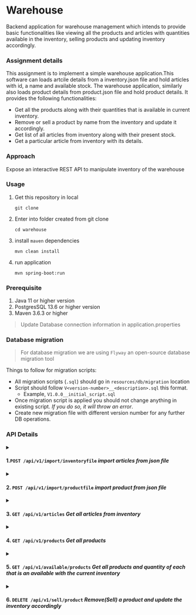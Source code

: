 # Warehouse
Backend application for warehouse management which intends to provide basic functionalities like
viewing all the products and articles with quantities available in the inventory, selling products
and updating inventory accordingly.

### Assignment details
This assignment is to implement a simple warehouse application.This software can loads artcile details from a inventory.json file and hold
articles with id, a name and available stock. The warehouse application, similarly also loads product details from product.json file and hold product details.
It provides the following functionalities:
- Get all the products along with their quantities that is available in current inventory.
- Remove or sell a product by name from the inventory and update it accordingly.
- Get list of all articles from inventory along with their present stock.
- Get a particular article from inventory with its details.

### Approach
Expose an interactive REST API to manipulate inventory of the warehouse

### Usage

1. Get this repository in local
   ```shell
   git clone 
   ```
2. Enter into folder created from git clone
   ```shell
   cd warehouse
   ```
3. install `maven` dependencies
   ```shell
   mvn clean install
   ``` 
3. run application
   ```shell
   mvn spring-boot:run
   ```
### Prerequisite
1. Java 11 or higher version
2. PostgresSQL 13.6 or higher version
3. Maven 3.6.3 or higher
> Update Database connection information in application.properties
### Database migration
> For database migration we are using `Flyway` an open-source database migration tool

Things to follow for migration scripts:
- All migration scripts (`.sql`) should go in `resources/db/migration` location
- Script should follow `V<version-number>__<description>.sql` this format.
    - Example, `V1.0.0__initial_script.sql`
- Once migration script is applied you should not change anything in existing script. _If you do so, it will throw an error_.
- Create new migration file with different version number for any further DB operations.

### API Details
<details>
<summary>

#### 1.`POST /api/v1/import/inventoryfile` _import articles from json file_
</summary>
<p>

###### Request
```curl
curl --location --request POST 'http://localhost:8080/api/v1/import/inventoryfile' --form 'file=@"<filepath>/inventory.json";type=application/json'
```
> Kindly change file path as per file location
</p>

<p>

###### Response
```
{
    "responseCode": 200,
    "responseMessage": "Record successfully imported",
    "responseData": [
        {
            "name": "leg",
            "stock": 12,
            "art_id": "1"
        },
        {
            "name": "screw",
            "stock": 17,
            "art_id": "2"
        },
        {
            "name": "seat",
            "stock": 2,
            "art_id": "3"
        },
        {
            "name": "table top",
            "stock": 1,
            "art_id": "4"
        }
    ]
}
```
</p>
</details>
<details>
<summary>

#### 2. `POST /api/v1/import/productfile` _import product from json file_
</summary>
<p>

##### Request
```curl
curl --location --request POST 'http://localhost:8080/api/v1/import/productfile' --form 'file=@"<filepath>/products.json";type=application/json'
```
> Kindly change file path as per file location
>
</p>
<p>

###### Response
```
{
    "responseCode": 200,
    "responseMessage": "Record successfully imported",
    "responseData": [
        {
            "name": "Dining Chair",
            "contain_articles": [
                {
                    "art_id": "1",
                    "amount_of": 4
                },
                {
                    "art_id": "2",
                    "amount_of": 8
                },
                {
                    "art_id": "3",
                    "amount_of": 1
                }
            ]
        },
        {
            "name": "Dinning Table",
            "contain_articles": [
                {
                    "art_id": "1",
                    "amount_of": 4
                },
                {
                    "art_id": "2",
                    "amount_of": 8
                },
                {
                    "art_id": "4",
                    "amount_of": 1
                }
            ]
        }
    ]
}
```
</p>
</details>


<details>
<summary>

#### 3. `GET /api/v1/articles` _Get all articles from inventory_
</summary>
<p>

###### Request
```curl
curl http://localhost:8080/api/v1/articles
```
</p>
<p>

###### Response
```
{
    "responseCode": 200,
    "responseMessage": "Record found successfully",
    "responseData": [
        {
            "name": "leg",
            "stock": 12,
            "art_id": "1"
        },
        {
            "name": "screw",
            "stock": 17,
            "art_id": "2"
        },
        {
            "name": "seat",
            "stock": 2,
            "art_id": "3"
        },
        {
            "name": "table top",
            "stock": 1,
            "art_id": "4"
        }
    ]
}
```
</p>
</details>

<details>
<summary>

#### 4. `GET /api/v1/products` _Get all products_
</summary>
<p>

###### Request
```curl
curl http://localhost:8080/api/v1/products
```
</p>
<p>

###### Response
```
{
    "responseCode": 200,
    "responseMessage": "Record found successfully",
    "responseData": [
        {
            "name": "Dining Chair",
            "contain_articles": [
                {
                    "art_id": "1",
                    "amount_of": 4
                },
                {
                    "art_id": "2",
                    "amount_of": 8
                },
                {
                    "art_id": "3",
                    "amount_of": 1
                }
            ]
        },
        {
            "name": "Dinning Table",
            "contain_articles": [
                {
                    "art_id": "1",
                    "amount_of": 4
                },
                {
                    "art_id": "2",
                    "amount_of": 8
                },
                {
                    "art_id": "4",
                    "amount_of": 1
                }
            ]
        }
    ]
}
```
</p>
</details>

<details>
<summary>

#### 5. `GET /api/v1/available/products` _Get all products and quantity of each that is an available with the current inventory_
</summary>
<p>

###### Request
```curl
curl http://localhost:8080/api/v1/available/products
```
</p>
<p>

###### Response
```
{
    "responseCode": 200,
    "responseMessage": "Record found successfully",
    "responseData": [
        {
            "name": "Dining Chair",
            "isAvailable": true,
            "quantityInStock": 2,
            "contain_articles": [
                {
                    "stock": 12,
                    "art_id": "1",
                    "amount_of": 4
                },
                {
                    "stock": 17,
                    "art_id": "2",
                    "amount_of": 8
                },
                {
                    "stock": 2,
                    "art_id": "3",
                    "amount_of": 1
                }
            ]
        },
        {
            "name": "Dinning Table",
            "isAvailable": true,
            "quantityInStock": 1,
            "contain_articles": [
                {
                    "stock": 12,
                    "art_id": "1",
                    "amount_of": 4
                },
                {
                    "stock": 17,
                    "art_id": "2",
                    "amount_of": 8
                },
                {
                    "stock": 1,
                    "art_id": "4",
                    "amount_of": 1
                }
            ]
        }
    ]
}
```
</p>
</details>

<details>
<summary>

#### 6. `DELETE /api/v1/sell/product` _Remove(Sell) a product and update the inventory accordingly_
</summary>
<p>

###### Request
```curl
curl --location --request DELETE 'http://localhost:8080/api/v1/sell/product?productName=Dinning Table'
```
</p>
<p>

###### Response
```
{
    "responseCode": 200,
    "responseMessage": "Product has been sold",
    "responseData": {
        "name": "Dinning Table",
        "contain_articles": [
            {
                "art_id": "1",
                "amount_of": 4
            },
            {
                "art_id": "2",
                "amount_of": 8
            },
            {
                "art_id": "4",
                "amount_of": 1
            }
        ]
    }
}
```
</p>
</details>


